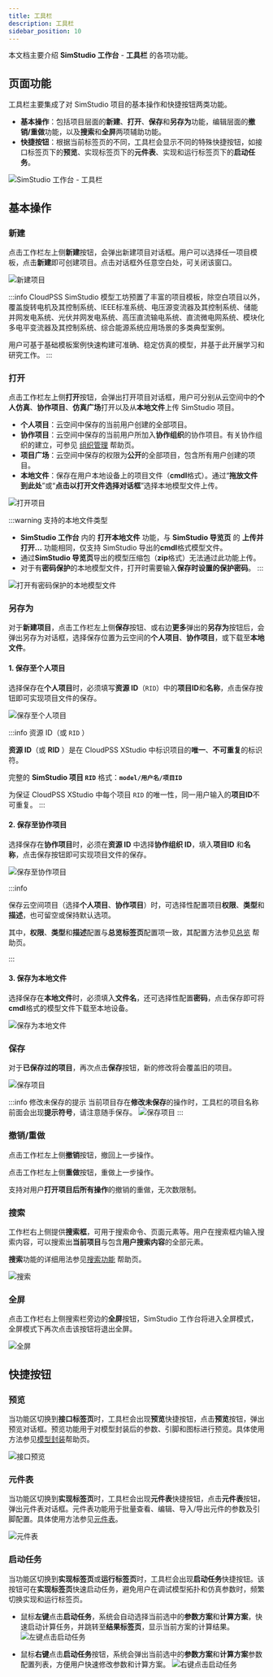 ```yaml
---
title: 工具栏
description: 工具栏
sidebar_position: 10
---
```


本文档主要介绍 **SimStudio 工作台** - **工具栏** 的各项功能。

## 页面功能

工具栏主要集成了对 SimStudio 项目的基本操作和快捷按钮两类功能。
+ **基本操作**：包括项目层面的**新建**、**打开**、**保存**和**另存为**功能，编辑层面的**撤销/重做**功能，以及**搜索**和**全屏**两项辅助功能。
+ **快捷按钮**：根据当前标签页的不同，工具栏会显示不同的特殊快捷按钮，如接口标签页下的**预览**、实现标签页下的**元件表**、实现和运行标签页下的**启动任务**。
  
![SimStudio 工作台 - 工具栏](./1-1.png)

## 基本操作

### 新建

点击工作栏左上侧**新建**按钮，会弹出新建项目对话框。用户可以选择任一项目模板，点击**新建**即可创建项目。点击对话框外任意空白处，可关闭该窗口。

![新建项目](./2.png)

:::info
CloudPSS SimStudio 模型工坊预置了丰富的项目模板，除空白项目以外，覆盖旋转电机及其控制系统、IEEE标准系统、电压源变流器及其控制系统、储能并网发电系统、光伏并网发电系统、高压直流输电系统、直流微电网系统、模块化多电平变流器及其控制系统、综合能源系统应用场景的多类典型案例。

用户可基于基础模板案例快速构建可准确、稳定仿真的模型，并基于此开展学习和研究工作。
:::

### 打开

点击工作栏左上侧**打开**按钮，会弹出打开项目对话框，用户可分别从云空间中的**个人仿真**、**协作项目**、**仿真广场**打开以及从**本地文件**上传 SimStudio 项目。
+ **个人项目**：云空间中保存的当前用户创建的全部项目。
+ **协作项目**：云空间中保存的当前用户所加入**协作组织**的协作项目。有关协作组织的建立，可参见 [组织管理](../../settings/organization/index.md "组织管理") 帮助页。
+ **项目广场**：云空间中保存的权限为**公开**的全部项目，包含所有用户创建的项目。
+ **本地文件**：保存在用户本地设备上的项目文件（**cmdl**格式）。通过“**拖放文件到此处**”或“**点击以打开文件选择对话框**”选择本地模型文件上传。

![打开项目](./3.png)

:::warning 支持的本地文件类型
+ **SimStudio 工作台** 内的 **打开本地文件** 功能，与 **SimStudio 导览页** 的 **上传并打开...** 功能相同，仅支持 SimStudio 导出的**cmdl**格式模型文件。
+ 通过**SimStudio 导览页**导出的模型压缩包（**zip**格式）无法通过此功能上传。
+ 对于有**密码保护**的本地模型文件，打开时需要输入**保存时设置的保护密码**。
:::

![打开有密码保护的本地模型文件](./3-1.png)

### 另存为

对于**新建项目**，点击工作栏左上侧**保存**按钮、或右边**更多**弹出的**另存为**按钮后，会弹出另存为对话框，选择保存位置为云空间的**个人项目**、**协作项目**，或下载至**本地文件**。

#### 1. 保存至个人项目

选择保存在**个人项目**时，必须填写**资源 ID**（`RID`）中的**项目ID**和**名称**，点击保存按钮即可实现项目文件的保存。

![保存至个人项目](./4-2.png)

:::info 资源 ID（或 `RID` ）

**资源 ID**（或 **RID** ）是在 CloudPSS XStudio 中标识项目的**唯一**、**不可重复**的标识符。

完整的 **SimStudio 项目 `RID`** 格式：**`model/用户名/项目ID`**

为保证 CloudPSS XStudio 中每个项目 `RID` 的唯一性，同一用户输入的**项目ID**不可重复。
:::

#### 2. 保存至协作项目

选择保存在**协作项目**时，必须在**资源 ID** 中选择**协作组织 ID**，填入**项目ID** 和**名称**，点击保存按钮即可实现项目文件的保存。

![保存至协作项目](./4-3.png)

:::info

保存云空间项目（选择**个人项目**、**协作项目**）时，可选择性配置项目**权限**、**类型**和**描述**，也可留空或保持默认选项。

其中，**权限**、**类型**和**描述**配置与**总览标签页**配置项一致，其配置方法参见[总览](../function/summary/index.md) 帮助页。

:::

#### 3. 保存为本地文件

选择保存在**本地文件**时，必须填入**文件名**，还可选择性配置**密码**，点击保存即可将**cmdl**格式的模型文件下载至本地设备。

![保存为本地文件](./4-4.png)

### 保存

对于**已保存过的项目**，再次点击**保存**按钮，新的修改将会覆盖旧的项目。

![保存项目](./4-1.png)

:::info 修改未保存的提示
当前项目存在**修改未保存**的操作时，工具栏的项目名称前面会出现**提示符号**，请注意随手保存。
![保存项目](./4-5.png)
:::

### 撤销/重做

点击工作栏左上侧**撤销**按钮，撤回上一步操作。

点击工作栏左上侧**重做**按钮，重做上一步操作。

支持对用户**打开项目后所有操作**的撤销的重做，无次数限制。

### 搜索

工作栏右上侧提供**搜索框**，可用于搜索命令、页面元素等。用户在搜索框内输入搜索内容，可以搜索出**当前项目**与包含**用户搜索内容**的全部元素。

**搜索**功能的详细用法参见[搜索功能](../../basic/search/index.md) 帮助页。

![搜索](./9.png)

### 全屏

点击工作栏右上侧搜索栏旁边的**全屏**按钮，SimStudio 工作台将进入全屏模式，全屏模式下再次点击该按钮将退出全屏。

![全屏](./10.png)

## 快捷按钮

### 预览

当功能区切换到**接口标签页**时，工具栏会出现**预览**快捷按钮，点击**预览**按钮，弹出预览对话框。预览功能用于对模型封装后的参数、引脚和图标进行预览。具体使用方法参见[模型封装](../../basic/moduleEncapsulation/index.md)帮助页。

![接口预览](./5.png)

### 元件表

当功能区切换到**实现标签页**时，工具栏会出现**元件表**快捷按钮，点击**元件表**按钮，弹出元件表对话框。元件表功能用于批量查看、编辑、导入/导出元件的参数及引脚配置。具体使用方法参见[元件表](../../basic/componentTable/index.md)。

![元件表](./6.png)

### 启动任务

当功能区切换到**实现标签页**或**运行标签页**时，工具栏会出现**启动任务**快捷按钮。该按钮可在**实现标签页**快速启动任务，避免用户在调试模型拓扑和仿真参数时，频繁切换实现和运行标签页。

+ 鼠标**左键**点击**启动任务**，系统会自动选择当前选中的**参数方案**和**计算方案**，快速启动计算任务，并跳转至**结果标签页**，显示当前方案的计算结果。
![左键点击启动任务](./8.png)

+ 鼠标**右键**点击**启动任务**按钮，系统会弹出当前选中的**参数方案**和**计算方案**参数配置列表，方便用户快速修改参数和计算方案。
![右键点击启动任务](./7.png)

